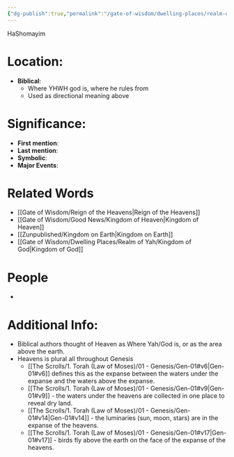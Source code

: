```yaml
---
{"dg-publish":true,"permalink":"/gate-of-wisdom/dwelling-places/realm-of-yah/heaven/","tags":["#GateWisdom","#RealmofYah","#H"]}
---
```


HaShomayim
# Location: 
- **Biblical**: 
	- Where YHWH god is, where he rules from
	- Used as directional meaning above

# Significance:
- **First mention**:
- **Last mention**:
- **Symbolic**: 
- **Major Events**:
# Related Words
- [[Gate of Wisdom/Reign of the Heavens\|Reign of the Heavens]]
- [[Gate of Wisdom/Good News/Kingdom of Heaven\|Kingdom of Heaven]]
- [[Zunpublished/Kingdom on Earth\|Kingdom on Earth]]
- [[Gate of Wisdom/Dwelling Places/Realm of Yah/Kingdom of God\|Kingdom of God]]
# People
- 

# Additional Info:
- Biblical authors thought of Heaven as Where Yah/God is, or as the area above the earth.
- Heavens is plural all throughout Genesis
	- [[The Scrolls/1. Torah (Law of Moses)/01 - Genesis/Gen-01#v6\|Gen-01#v6]] defines this as the expanse between the waters under the expanse and the waters above the expanse.
	- [[The Scrolls/1. Torah (Law of Moses)/01 - Genesis/Gen-01#v9\|Gen-01#v9]] - the waters under the heavens are collected in one place to reveal dry land.
	- [[The Scrolls/1. Torah (Law of Moses)/01 - Genesis/Gen-01#v14\|Gen-01#v14]] - the luminaries (sun, moon, stars) are in the expanse of the heavens.
	- [[The Scrolls/1. Torah (Law of Moses)/01 - Genesis/Gen-01#v17\|Gen-01#v17]] - birds fly above the earth on the face of the expanse of the heavens.





